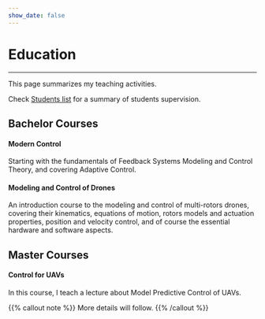 ```yaml
---
show_date: false
---
```

Education
======
***

This page summarizes my teaching activities.

Check [Students list](/students/students-list) for a summary of students supervision.

## Bachelor Courses

#### Modern Control

Starting with the fundamentals of Feedback Systems Modeling and Control Theory, and covering Adaptive Control.

#### Modeling and Control of Drones

An introduction course to the modeling and control of multi-rotors drones, covering their kinematics, equations of motion, rotors models and actuation properties, position and velocity control, and of course the essential hardware and software aspects.

## Master Courses

#### Control for UAVs

In this course, I teach a lecture about Model Predictive Control of UAVs.

{{% callout note %}}
More details will follow.
{{% /callout %}}